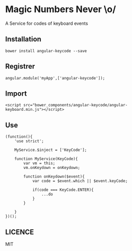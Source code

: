 
Magic Numbers Never \o/
===================

A Service for codes of keyboard events


Installation
-------------

```$batch
bower install angular-keycode --save
```

Registrer
-------------
```
angular.module('myApp',['angular-keycode']);
```

Import
-------------
```
<script src="bower_components/angular-keycode/angular-keyboard.min.js"></script>
```

Use
-------------
```
(function(){
	'use strict';

	MyService.$inject = ['KeyCode'];

	function MyService(KeyCode){
		var vm = this;
		vm.onKeydown = onKeydown;

		function onKeydown($event){
			var code = $event.which || $event.keyCode;

			if(code === KeyCode.ENTER){
				...do
			}
		}

	}
})();

```

LICENCE
-------------

MIT